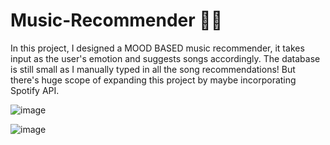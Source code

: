 # Music-Recommender 🎵🎵
In this project, I designed a MOOD BASED music recommender, it takes input as the user's emotion and suggests songs accordingly.
The database is still small as I manually typed in all the song recommendations! But there's huge scope of expanding this project by maybe incorporating Spotify API.

![image](https://github.com/user-attachments/assets/86ac7c71-59b7-4b38-b429-1c38d44a91f2)

![image](https://github.com/user-attachments/assets/f44c71aa-48a9-4b8a-bc4a-0952f6b6feed)

